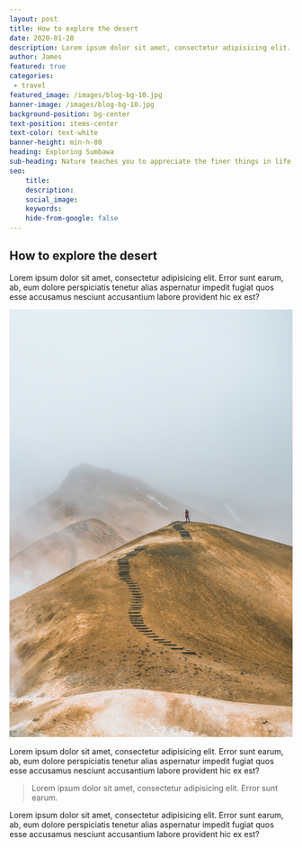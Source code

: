 ```yaml
---
layout: post
title: How to explore the desert 
date: 2020-01-20
description: Lorem ipsum dolor sit amet, consectetur adipisicing elit. Error sunt earum, ab, eum dolore perspiciatis tenetur alias aspernatur
author: James
featured: true
categories: 
 - travel
featured_image: /images/blog-bg-10.jpg
banner-image: /images/blog-bg-10.jpg
background-position: bg-center
text-position: items-center
text-color: text-white
banner-height: min-h-80
heading: Exploring Sumbawa
sub-heading: Nature teaches you to appreciate the finer things in life, to be present, live in the moment and just breath.
seo: 
    title: 
    description: 
    social_image: 
    keywords: 
    hide-from-google: false
---
```


## How to explore the desert 

Lorem ipsum dolor sit amet, consectetur adipisicing elit. Error sunt earum, ab, eum dolore perspiciatis tenetur alias aspernatur impedit fugiat quos esse accusamus nesciunt accusantium labore provident hic ex est?


<img src="/images/blog-bg-8.jpg" alt="">

Lorem ipsum dolor sit amet, consectetur adipisicing elit. Error sunt earum, ab, eum dolore perspiciatis tenetur alias aspernatur impedit fugiat quos esse accusamus nesciunt accusantium labore provident hic ex est?

> Lorem ipsum dolor sit amet, consectetur adipisicing elit. Error sunt earum.

Lorem ipsum dolor sit amet, consectetur adipisicing elit. Error sunt earum, ab, eum dolore perspiciatis tenetur alias aspernatur impedit fugiat quos esse accusamus nesciunt accusantium labore provident hic ex est?  

